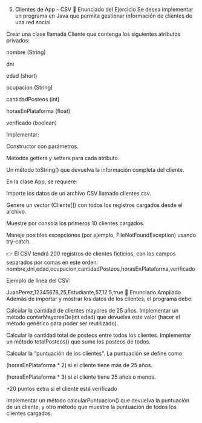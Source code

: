 5. Clientes de App - CSV
📝 Enunciado del Ejercicio
Se desea implementar un programa en Java que permita gestionar información de clientes de una red social.

Crear una clase llamada Cliente que contenga los siguientes atributos privados:

nombre (String)

dni

edad (short)

ocupacion (String)

cantidadPosteos (int)

horasEnPlataforma (float)

verificado (boolean)

Implementar:

Constructor con parámetros.

Métodos getters y setters para cada atributo.

Un método toString() que devuelva la información completa del cliente.

En la clase App, se requiere:

Importe los datos de un archivo CSV llamado clientes.csv.

Genere un vector (Cliente[]) con todos los registros cargados desde el archivo.

Muestre por consola los primeros 10 clientes cargados.

Maneje posibles excepciones (por ejemplo, FileNotFoundException) usando try-catch.

👉 El CSV tendrá 200 registros de clientes ficticios, con los campos separados por comas en este orden:
nombre,dni,edad,ocupacion,cantidadPosteos,horasEnPlataforma,verificado

Ejemplo de línea del CSV:

 
JuanPerez,12345678,25,Estudiante,57,12.5,true
📝 Enunciado Ampliado
Además de importar y mostrar los datos de los clientes, el programa debe:

Calcular la cantidad de clientes mayores de 25 años.
Implementar un método contarMayoresDe(int edad) que devuelva este valor (hacer el método genérico para poder ser reutilizado).

Calcular la cantidad total de posteos entre todos los clientes.
Implementar un método totalPosteos() que sume los posteos de todos.

Calcular la “puntuación de los clientes”.
La puntuación se define como:

(horasEnPlataforma * 2) si el cliente tiene más de 25 años.

(horasEnPlataforma * 3) si el cliente tiene 25 años o menos.

+20 puntos extra si el cliente está verificado

Implementar un método calcularPuntuacion() que devuelva la puntuación de un cliente, y otro método que muestre la puntuación de todos los clientes cargados.
